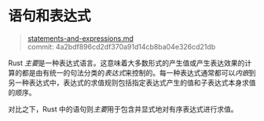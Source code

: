 # 语句和表达式

>[statements-and-expressions.md](https://github.com/rust-lang/reference/blob/master/src/statements-and-expressions.md)\
>commit: 4a2bdf896cd2df370a91d14cb8ba04e326cd21db

Rust *主要*是一种表达式语言。这意味着大多数形式的产生值或产生表达效果的计算的都是由有统一的句法分类的*表达式*来控制的。每一种表达式通常都可以*内嵌*到另一种表达式中，表达式的求值规则包括指定表达式产生的值和子表达式本身求值的顺序。

对比之下，Rust 中的语句则*主要*用于包含并显式地对有序表达式进行求值。
